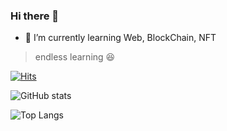 ### Hi there 👋
- 🌱 I’m currently learning Web, BlockChain, NFT
> endless learning 😆

[![Hits](https://hits.seeyoufarm.com/api/count/incr/badge.svg?url=https%3A%2F%2Fgithub.com%2FAppledayz%2FAppledayz&count_bg=%2379C83D&title_bg=%23555555&icon=&icon_color=%23E7E7E7&title=hits&edge_flat=false)](https://hits.seeyoufarm.com)

![GitHub stats](https://github-readme-stats.vercel.app/api?username=LeeMungu&show_icons=true&theme=radical)

![Top Langs](https://github-readme-stats.vercel.app/api/top-langs/?username=LeeMungu&layout=compact&theme=radical)

<!--
**Appledayz/Appledayz** is a ✨ _special_ ✨ repository because its `README.md` (this file) appears on your GitHub profile.

Here are some ideas to get you started:

- 🔭 I’m currently working on ...
- 🌱 I’m currently learning ...
- 👯 I’m looking to collaborate on ...
- 🤔 I’m looking for help with ...
- 💬 Ask me about ...
- 📫 How to reach me: ...
- 😄 Pronouns: ...
- ⚡ Fun fact: ...
-->
